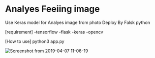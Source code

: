 # Analyes Feeiing image 

Use Keras model for Analyes image from photo 
Deploy By Falsk python

[requirement]
-tensorflow
-flask
-keras
-opencv 

[How to use]
python3 app.py 

![Screenshot from 2019-04-07 11-06-19](https://user-images.githubusercontent.com/30588444/55678507-4bb00680-5925-11e9-90db-509bbf476ca1.png)

